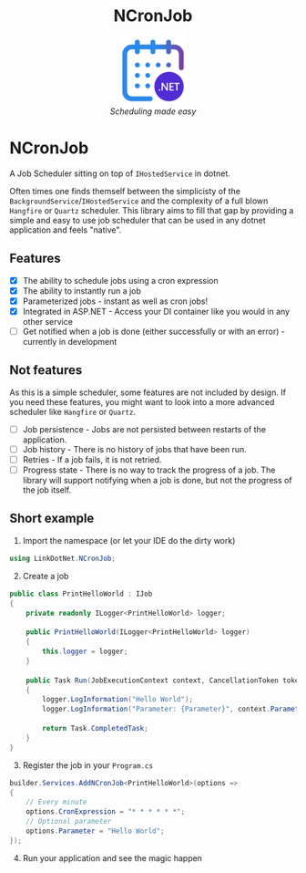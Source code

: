 <h1 align="center">NCronJob</h1>

<p align="center">
  <img src="assets/logo_small.png" alt="logo" width="120px" height="120px"/>
  <br>
  <em>Scheduling made easy</em>
  <br>
</p>

# NCronJob
A Job Scheduler sitting on top of `IHostedService` in dotnet.

Often times one finds themself between the simplicisty of the `BackgroundService`/`IHostedService` and the complexity of a full blown `Hangfire` or `Quartz` scheduler. 
This library aims to fill that gap by providing a simple and easy to use job scheduler that can be used in any dotnet application and feels "native".

## Features
- [x] The ability to schedule jobs using a cron expression
- [x] The ability to instantly run a job
- [x] Parameterized jobs - instant as well as cron jobs!
- [x] Integrated in ASP.NET - Access your DI container like you would in any other service
- [ ] Get notified when a job is done (either successfully or with an error) - currently in development

## Not features

As this is a simple scheduler, some features are not included by design. If you need these features, you might want to look into a more advanced scheduler like `Hangfire` or `Quartz`.

- [ ] Job persistence - Jobs are not persisted between restarts of the application.
- [ ] Job history - There is no history of jobs that have been run.
- [ ] Retries - If a job fails, it is not retried.
- [ ] Progress state - There is no way to track the progress of a job. The library will support notifying when a job is done, but not the progress of the job itself.

## Short example
1. Import the namespace (or let your IDE do the dirty work)
```csharp
using LinkDotNet.NCronJob;
```

2. Create a job
```csharp
public class PrintHelloWorld : IJob
{
    private readonly ILogger<PrintHelloWorld> logger;

    public PrintHelloWorld(ILogger<PrintHelloWorld> logger)
    {
        this.logger = logger;
    }

	public Task Run(JobExecutionContext context, CancellationToken token = default)
    {
    	logger.LogInformation("Hello World");
    	logger.LogInformation("Parameter: {Parameter}", context.Parameter);

        return Task.CompletedTask;
    }
}
```

3. Register the job in your `Program.cs`
```csharp
builder.Services.AddNCronJob<PrintHelloWorld>(options => 
{
	// Every minute
	options.CronExpression = "* * * * * *";
	// Optional parameter
	options.Parameter = "Hello World";
});
```

4. Run your application and see the magic happen
